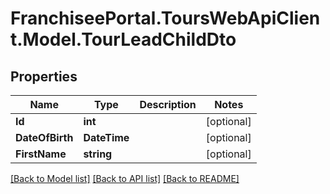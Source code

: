 # FranchiseePortal.ToursWebApiClient.Model.TourLeadChildDto

## Properties

Name | Type | Description | Notes
------------ | ------------- | ------------- | -------------
**Id** | **int** |  | [optional] 
**DateOfBirth** | **DateTime** |  | [optional] 
**FirstName** | **string** |  | [optional] 

[[Back to Model list]](../README.md#documentation-for-models) [[Back to API list]](../README.md#documentation-for-api-endpoints) [[Back to README]](../README.md)

